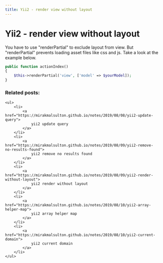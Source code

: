 ```yaml
---
title: Yii2 - render view without layout
---
```


<h1 class="header">Yii2 - render view without layout</h1>

<p>
	You have to use "renderPartial" to exclude layout from view. But "renderPartial" prevents loading asset files like css and js. Take a look at the example below.
</p>

```php
public function actionIndex()
{
    $this->renderPartial('view', ['model' => $yourModel]);
}
```


<div class="related_posts_block">
    <h3>Related posts:</h3>

    <ul>
        <li>
            <a href="https://mirakmalsulton.github.io/notes/2019/08/08/yii2-update-query">
                yii2 update query
            </a>
        </li>
        <li>
            <a href="https://mirakmalsulton.github.io/notes/2019/08/09/yii2-remove-no-results-found">
                yii2 remove no results found
            </a>
        </li>
        <li>
            <a href="https://mirakmalsulton.github.io/notes/2019/08/09/yii2-render-without-layout">
                yii2 render without layout
            </a>
        </li>
		<li>
            <a href="https://mirakmalsulton.github.io/notes/2019/08/10/yii2-array-helper-map">
                yii2 array helper map
            </a>
        </li>
		<li>
            <a href="https://mirakmalsulton.github.io/notes/2019/08/10/yii2-current-domain">
                yii2 current domain
            </a>
        </li>
    </ul>
</div>